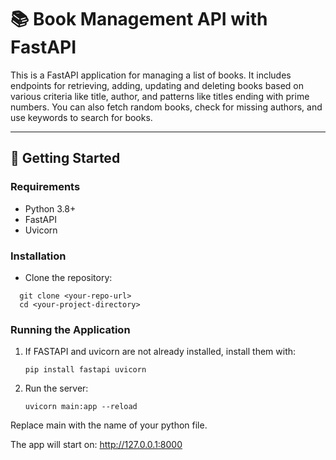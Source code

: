 # :books: Book Management API with FastAPI

This is a FastAPI application for managing a list of books. It includes endpoints for retrieving, adding, updating and deleting books based on various criteria like title, author, and patterns like titles ending with prime numbers. You can also fetch random books, check for missing authors, and use keywords to search for books.

---

## :rocket: Getting Started

### Requirements

- Python 3.8+
- FastAPI
- Uvicorn

### Installation

- Clone the repository:
 ```
   git clone <your-repo-url>
   cd <your-project-directory>
 ```

### Running the Application
1. If FASTAPI and uvicorn are not already installed, install them with:
   ```
   pip install fastapi uvicorn
   ```
3. Run the server:
    ```
    uvicorn main:app --reload
     ```
Replace main with the name of  your python file.

The app will start on:
http://127.0.0.1:8000

